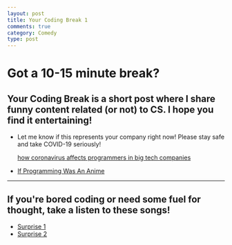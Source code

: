 ```yaml
---
layout: post
title: Your Coding Break 1
comments: true
category: Comedy
type: post
---
```


# Got a 10-15 minute break?
## Your Coding Break is a short post where I share funny content related (or not) to CS. I hope you find it entertaining!

- Let me know if this represents your company right now! Please stay safe and take COVID-19 seriously!

  [how coronavirus affects programmers in big tech companies](https://www.youtube.com/watch?v=vT3GUKuAzIs) 
- [If Programming Was An Anime](https://www.youtube.com/watch?v=pKO9UjSeLew&t=99s)

<hr>

## If you're bored coding or need some fuel for thought, take a listen to these songs!

- [Surprise 1](https://www.youtube.com/watch?v=Y5tjtUFL0j4)
- [Surprise 2](https://www.youtube.com/watch?v=-50NdPawLVY&t=1347s)